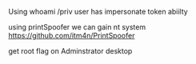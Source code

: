 Using whoami /priv
user has impersonate token abiilty

using printSpoofer we can gain nt system
https://github.com/itm4n/PrintSpoofer 

get root flag on Adminstrator desktop

